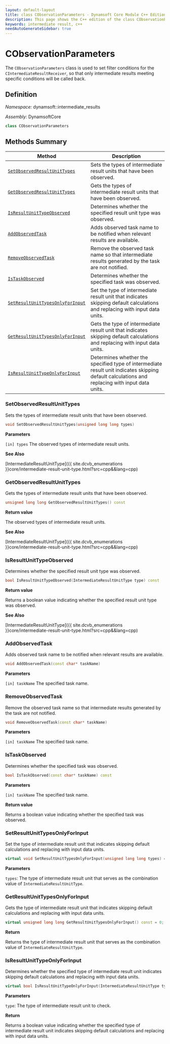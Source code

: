 ```yaml
---
layout: default-layout
title: class CObservationParameters - Dynamsoft Core Module C++ Edition API Reference
description: This page shows the C++ edition of the class CObservationParameters in Dynamsoft Core Module.
keywords: intermediate result, c++
needAutoGenerateSidebar: true
---
```


# CObservationParameters

The `CObservationParameters` class is used to set filter conditions for the `CIntermediateResultReceiver`, so that only intermediate results meeting specific conditions will be called back.

## Definition

*Namespace:* dynamsoft::intermediate_results

*Assembly:* DynamsoftCore

```cpp
class CObservationParameters 
```

## Methods Summary

| Method               | Description |
|----------------------|-------------|
| [`SetObservedResultUnitTypes`](#setobservedresultunittypes) | Sets the types of intermediate result units that have been observed.|
| [`GetObservedResultUnitTypes`](#getobservedresultunittypes) | Gets the types of intermediate result units that have been observed. |
| [`IsResultUnitTypeObserved`](#isresultunittypeobserved) | Determines whether the specified result unit type was observed. |
| [`AddObservedTask`](#addobservedtask) | Adds observed task name to be notified when relevant results are available. |
| [`RemoveObservedTask`](#removeobservedtask) | Remove the observed task name so that intermediate results generated by the task are not notified. |
| [`IsTaskObserved`](#istaskobserved) | Determines whether the specified task was observed. |
| [`SetResultUnitTypesOnlyForInput`](#setresultunittypesonlyforinput) | Set the type of intermediate result unit that indicates skipping default calculations and replacing with input data units. |
| [`GetResultUnitTypesOnlyForInput`](#getresultunittypesonlyforinput) | Gets the type of intermediate result unit that indicates skipping default calculations and replacing with input data units. |
| [`IsResultUnitTypeOnlyForInput`](#isresultunittypeonlyforinput) | Determines whether the specified type of intermediate result unit indicates skipping default calculations and replacing with input data units. |

### SetObservedResultUnitTypes

Sets the types of intermediate result units that have been observed.

```cpp
void SetObservedResultUnitTypes(unsigned long long types) 
```

**Parameters**

`[in] types` The observed types of intermediate result units.

**See Also**

[IntermediateResultUnitType]({{ site.dcvb_enumerations }}core/intermediate-result-unit-type.html?src=cpp&&lang=cpp)

### GetObservedResultUnitTypes

Gets the types of intermediate result units that have been observed.

```cpp
unsigned long long GetObservedResultUnitTypes() const
```

**Return value**

The observed types of intermediate result units.

**See Also**

[IntermediateResultUnitType]({{ site.dcvb_enumerations }}core/intermediate-result-unit-type.html?src=cpp&&lang=cpp)

### IsResultUnitTypeObserved

Determines whether the specified result unit type was observed.

```cpp
bool IsResultUnitTypeObserved(IntermediateResultUnitType type) const
```

**Return value**

Returns a boolean value indicating whether the specified result unit type was observed.

**See Also**

[IntermediateResultUnitType]({{ site.dcvb_enumerations }}core/intermediate-result-unit-type.html?src=cpp&&lang=cpp)

### AddObservedTask

Adds observed task name to be notified when relevant results are available.

```cpp
void AddObservedTask(const char* taskName)
```

**Parameters**

`[in] taskName` The specified task name.

### RemoveObservedTask

Remove the observed task name so that intermediate results generated by the task are not notified.

```cpp
void RemoveObservedTask(const char* taskName)
```

**Parameters**

`[in] taskName` The specified task name.

### IsTaskObserved

Determines whether the specified task was observed.

```cpp
bool IsTaskObserved(const char* taskName) const
```

**Parameters**

`[in] taskName` The specified task name.

**Return value**

Returns a boolean value indicating whether the specified task was observed.

### SetResultUnitTypesOnlyForInput

Set the type of intermediate result unit that indicates skipping default calculations and replacing with input data units.

```cpp
virtual void SetResultUnitTypesOnlyForInput(unsigned long long types) = 0;
```

**Parameters**

`types`: The type of intermediate result unit that serves as the combination value of `IntermediateResultUnitType`.

### GetResultUnitTypesOnlyForInput

Gets the type of intermediate result unit that indicates skipping default calculations and replacing with input data units.

```cpp
virtual unsigned long long GetResultUnitTypesOnlyForInput() const = 0;
```

**Return**

Returns the type of intermediate result unit that serves as the combination value of `IntermediateResultUnitType`.

### IsResultUnitTypeOnlyForInput

Determines whether the specified type of intermediate result unit indicates skipping default calculations and replacing with input data units.

```cpp
virtual bool IsResultUnitTypeOnlyForInput(IntermediateResultUnitType type) const = 0;
```

**Parameters**

`type`: The type of intermediate result unit to check.

**Return**

Returns a boolean value indicating whether the specified type of intermediate result unit indicates skipping default calculations and replacing with input data units.
